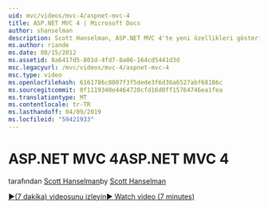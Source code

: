 ```yaml
---
uid: mvc/videos/mvc-4/aspnet-mvc-4
title: ASP.NET MVC 4 | Microsoft Docs
author: shanselman
description: Scott Hanselman, ASP.NET MVC 4'te yeni özellikleri gösterir.
ms.author: riande
ms.date: 08/15/2012
ms.assetid: 8a6417d5-801d-4fd7-8a06-164cd5441d3d
msc.legacyurl: /mvc/videos/mvc-4/aspnet-mvc-4
msc.type: video
ms.openlocfilehash: 6161786c8007f3f5dede3f6d36a6527abf68186c
ms.sourcegitcommit: 0f1119340e4464720cfd16d0ff15764746ea1fea
ms.translationtype: MT
ms.contentlocale: tr-TR
ms.lasthandoff: 04/09/2019
ms.locfileid: "59421933"
---
```

# <a name="aspnet-mvc-4"></a><span data-ttu-id="3f3a2-103">ASP.NET MVC 4</span><span class="sxs-lookup"><span data-stu-id="3f3a2-103">ASP.NET MVC 4</span></span>

<span data-ttu-id="3f3a2-104">tarafından [Scott Hanselman](https://github.com/shanselman)</span><span class="sxs-lookup"><span data-stu-id="3f3a2-104">by [Scott Hanselman](https://github.com/shanselman)</span></span>

[<span data-ttu-id="3f3a2-105">&#9654;(7 dakika) videosunu izleyin</span><span class="sxs-lookup"><span data-stu-id="3f3a2-105">&#9654; Watch video (7 minutes)</span></span>](https://channel9.msdn.com/Blogs/ASP-NET-Site-Videos/aspnet-mvc-4)
